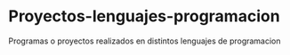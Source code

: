 # Proyectos-lenguajes-programacion
Programas o proyectos realizados en distintos lenguajes de programacion
